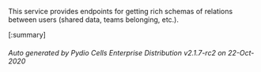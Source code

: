 






This service provides endpoints for getting rich schemas of relations between users (shared data, teams belonging, etc.).

[:summary]

###### Auto generated by Pydio Cells Enterprise Distribution v2.1.7-rc2 on 22-Oct-2020
